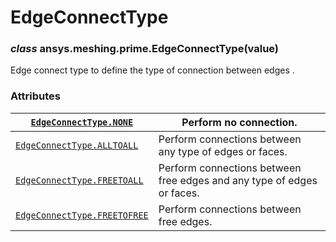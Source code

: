 <!-- vale off -->

<a id="edgeconnecttype"></a>

# EdgeConnectType

<a id="ansys.meshing.prime.EdgeConnectType"></a>

### *class* ansys.meshing.prime.EdgeConnectType(value)

Edge connect type to define the type of connection between edges .

<!-- !! processed by numpydoc !! -->

### Attributes

| [`EdgeConnectType.NONE`](ansys.meshing.prime.EdgeConnectType.NONE.md#ansys.meshing.prime.EdgeConnectType.NONE)                   | Perform no connection.                                                 |
|----------------------------------------------------------------------------------------------------------------------------------|------------------------------------------------------------------------|
| [`EdgeConnectType.ALLTOALL`](ansys.meshing.prime.EdgeConnectType.ALLTOALL.md#ansys.meshing.prime.EdgeConnectType.ALLTOALL)       | Perform connections between any type of edges or faces.                |
| [`EdgeConnectType.FREETOALL`](ansys.meshing.prime.EdgeConnectType.FREETOALL.md#ansys.meshing.prime.EdgeConnectType.FREETOALL)    | Perform connections between free edges and any type of edges or faces. |
| [`EdgeConnectType.FREETOFREE`](ansys.meshing.prime.EdgeConnectType.FREETOFREE.md#ansys.meshing.prime.EdgeConnectType.FREETOFREE) | Perform connections between free edges.                                |
<!-- vale on -->
